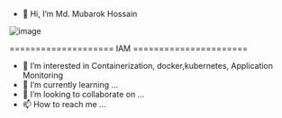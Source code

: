 - 👋 Hi, I’m Md. Mubarok Hossain


![image](https://github.com/mubarok-devops/mubarok-devops/assets/127681929/48397234-d72d-4015-91ce-0761cad23313)


==================== IAM  ======================
- 👀 I’m interested in Containerization, docker,kubernetes, Application Monitoring
- 🌱 I’m currently learning ...
- 💞️ I’m looking to collaborate on ...
- 📫 How to reach me ...

<!---
mubarok-devops/mubarok-devops is a ✨ special ✨ repository because its `README.md` (this file) appears on your GitHub profile.
You can click the Preview link to take a look at your changes.
--->

